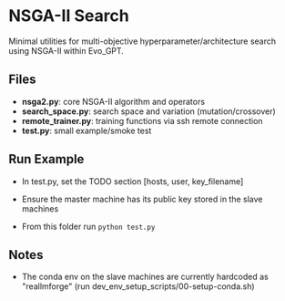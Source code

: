# NSGA-II Search

Minimal utilities for multi-objective hyperparameter/architecture search using NSGA-II within Evo_GPT.

## Files

- **nsga2.py**: core NSGA-II algorithm and operators
- **search_space.py**: search space and variation (mutation/crossover)
- **remote_trainer.py**: training functions via ssh remote connection
- **test.py**: small example/smoke test

## Run Example

* In test.py, set the TODO section [hosts, user, key_filename]
* Ensure the master machine has its public key stored in the slave machines

* From this folder run `python test.py`

## Notes

* The conda env on the slave machines are currently hardcoded as "reallmforge" (run dev_env_setup_scripts/00-setup-conda.sh)

